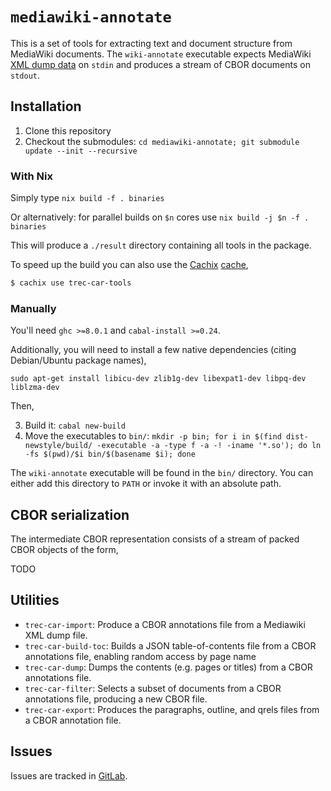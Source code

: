 # `mediawiki-annotate`

This is a set of tools for extracting text and document structure from MediaWiki
documents. The `wiki-annotate` executable expects MediaWiki
[XML dump data](https://www.mediawiki.org/wiki/Help:Export) on
`stdin` and produces a stream of CBOR documents on `stdout`.

## Installation

 1. Clone this repository
 2. Checkout the submodules: `cd mediawiki-annotate; git submodule update --init --recursive`


### With Nix

Simply type `nix build -f . binaries` 

Or alternatively: for parallel builds on `$n` cores use `nix build -j $n -f . binaries`

This will produce a `./result` directory containing all tools in the package.

To speed up the build you can also use the [Cachix](https://cachix.org/) [cache](https://trec-car-tools.cachix.org/),
```bash
$ cachix use trec-car-tools
```

### Manually
You'll need `ghc >=8.0.1` and `cabal-install >=0.24`.

Additionally, you will need to install a few native dependencies (citing
Debian/Ubuntu package names),

```
sudo apt-get install libicu-dev zlib1g-dev libexpat1-dev libpq-dev liblzma-dev
```

Then,

 3. Build it: `cabal new-build`
 4. Move the executables to `bin/`: `mkdir -p bin; for i in $(find dist-newstyle/build/ -executable -a -type f -a -! -iname '*.so'); do ln -fs $(pwd)/$i bin/$(basename $i); done`
 
The `wiki-annotate` executable will be found in the `bin/` directory. You can
either add this directory to `PATH` or invoke it with an absolute path.

## CBOR serialization

The intermediate CBOR representation consists of a stream of packed CBOR objects of the form,

TODO


## Utilities

* `trec-car-import`: Produce a CBOR annotations file from a Mediawiki
  XML dump file.
* `trec-car-build-toc`: Builds a JSON table-of-contents file from a CBOR
  annotations file, enabling random access by page name
* `trec-car-dump`: Dumps the contents (e.g. pages or titles) from a CBOR
  annotations file.
* `trec-car-filter`: Selects a subset of documents from a CBOR
  annotations file, producing a new CBOR file.
* `trec-car-export`: Produces the paragraphs, outline, and qrels files
  from a CBOR annotation file.

## Issues

Issues are tracked in [GitLab](https://git.smart-cactus.org/ben/mediawiki-annotate).
